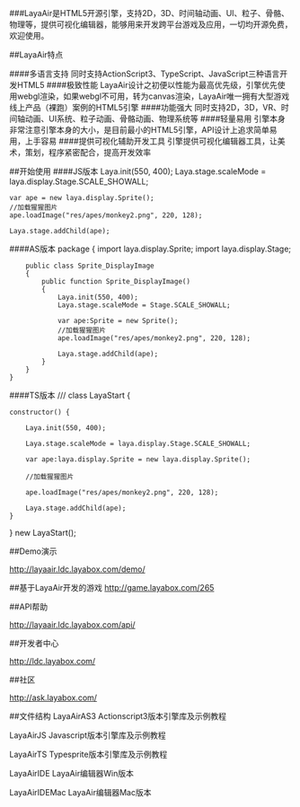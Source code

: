 ###LayaAir是HTML5开源引擎，支持2D，3D、时间轴动画、UI、粒子、骨骼、物理等，提供可视化编辑器，能够用来开发跨平台游戏及应用，一切均开源免费，欢迎使用。

##LayaAir特点

####多语言支持
同时支持ActionScript3、TypeScript、JavaScript三种语言开发HTML5
####极致性能
LayaAir设计之初便以性能为最高优先级，引擎优先使用webgl渲染，如果webgl不可用，转为canvas渲染，LayaAir唯一拥有大型游戏线上产品（裸跑）案例的HTML5引擎
####功能强大
同时支持2D，3D，VR、时间轴动画、UI系统、粒子动画、骨骼动画、物理系统等
####轻量易用
引擎本身非常注意引擎本身的大小，是目前最小的HTML5引擎，API设计上追求简单易用，上手容易
####提供可视化辅助开发工具
引擎提供可视化编辑器工具，让美术，策划，程序紧密配合，提高开发效率



##开始使用
####JS版本
    Laya.init(550, 400);
    Laya.stage.scaleMode = laya.display.Stage.SCALE_SHOWALL;
    
    var ape = new laya.display.Sprite();
    //加载猩猩图片
    ape.loadImage("res/apes/monkey2.png", 220, 128);
    
    Laya.stage.addChild(ape);
    
####AS版本
    package
    {
        import laya.display.Sprite;
        import laya.display.Stage;
    	
        public class Sprite_DisplayImage
        {
            public function Sprite_DisplayImage()
            {
                Laya.init(550, 400);
      		    Laya.stage.scaleMode = Stage.SCALE_SHOWALL;
                   
                var ape:Sprite = new Sprite();
                //加载猩猩图片
                ape.loadImage("res/apes/monkey2.png", 220, 128);
                   
                Laya.stage.addChild(ape);
            }
        }
    }
####TS版本
   /// <reference path="../../libs/LayaAir.d.ts" />
class LayaStart {

    constructor() {
    
        Laya.init(550, 400);
        
        Laya.stage.scaleMode = laya.display.Stage.SCALE_SHOWALL;
        
        var ape:laya.display.Sprite = new laya.display.Sprite();
        
        //加载猩猩图片
        
        ape.loadImage("res/apes/monkey2.png", 220, 128);
        
        Laya.stage.addChild(ape);
    }
}
new LayaStart();



##Demo演示

http://layaair.ldc.layabox.com/demo/

##基于LayaAir开发的游戏
http://game.layabox.com/265

##API帮助

http://layaair.ldc.layabox.com/api/

##开发者中心

http://ldc.layabox.com/

##社区

http://ask.layabox.com/

##文件结构
LayaAirAS3 Actionscript3版本引擎库及示例教程

LayaAirJS Javascript版本引擎库及示例教程

LayaAirTS Typesprite版本引擎库及示例教程

LayaAirIDE LayaAir编辑器Win版本

LayaAirIDEMac LayaAir编辑器Mac版本
